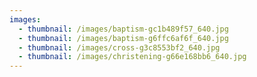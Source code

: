 ```yaml
---
images:
  - thumbnail: /images/baptism-gc1b489f57_640.jpg
  - thumbnail: /images/baptism-g6ffc6af6f_640.jpg
  - thumbnail: /images/cross-g3c8553bf2_640.jpg
  - thumbnail: /images/christening-g66e168bb6_640.jpg
---
```

